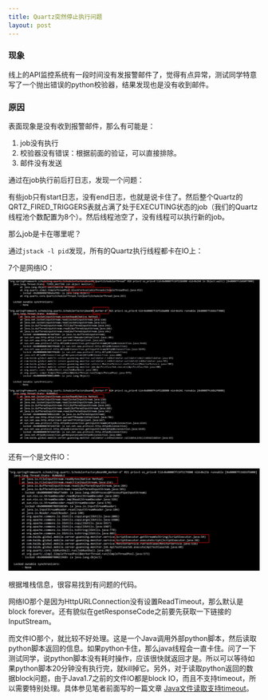 ```yaml
---
title: Quartz突然停止执行问题
layout: post
---
```



### 现象

线上的API监控系统有一段时间没有发报警邮件了，觉得有点异常，测试同学特意写了一个抛出错误的python校验器，结果发现也是没有收到邮件。


### 原因

表面现象是没有收到报警邮件，那么有可能是：

1. job没有执行
2. 校验器没有错误：根据前面的验证，可以直接排除。
3. 邮件没有发送

通过在job执行前后打日志，发现一个问题：

有些job只有start日志，没有end日志，也就是说卡住了。然后整个Quartz的QRTZ_FIRED_TRIGGERS表就占满了处于EXECUTING状态的job（我们的Quartz线程池个数配置为8个）。然后线程池空了，没有线程可以执行新的job。

那么job是卡在哪里呢？

通过`jstack -l pid`发现，所有的Quartz执行线程都卡在IO上：

7个是网络IO：

![quartz-jstack-blocking-in-file-io](/media/images/quartz-jstack-blocking-in-net-io.jpg)

还有一个是文件IO：

![quartz-jstack-blocking-in-file-io](/media/images/quartz-jstack-blocking-in-file-io.jpg)

根据堆栈信息，很容易找到有问题的代码。

网络IO那个是因为HttpURLConnection没有设置ReadTimeout，那么默认是block forever。还有貌似在getResponseCode之前要先获取一下链接的InputStream。

而文件IO那个，就比较不好处理。这是一个Java调用外部python脚本，然后读取python脚本返回的信息。如果python卡住，那么java线程会一直卡住。问了一下测试同学，说python脚本没有耗时操作，应该很快就返回才是。所以可以等待如果python脚本20分钟没有执行完，就kill掉它。另外，对于读取python返回的数据block问题，由于Java1.7之前的文件IO都是block IO，而且不支持timeout，所以需要特别处理。具体参见笔者前面写的一篇文章 [Java文件读取支持timeout](http://blog.arganzheng.me/posts/java-file-reading.html)。


